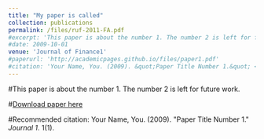 ```yaml
---
title: "My paper is called"
collection: publications
permalink: /files/ruf-2011-FA.pdf
#excerpt: 'This paper is about the number 1. The number 2 is left for future work.'
#date: 2009-10-01
venue: 'Journal of Finance1'
#paperurl: 'http://academicpages.github.io/files/paper1.pdf'
#citation: 'Your Name, You. (2009). &quot;Paper Title Number 1.&quot; <i>Journal 1</i>. 1(1).'
---
```

#This paper is about the number 1. The number 2 is left for future work.

#[Download paper here](http://academicpages.github.io/files/paper1.pdf)

#Recommended citation: Your Name, You. (2009). "Paper Title Number 1." <i>Journal 1</i>. 1(1).
